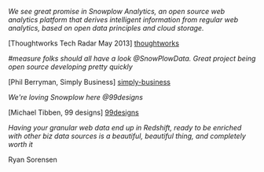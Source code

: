 *We see great promise in Snowplow Analytics, an open source web analytics platform that derives intelligent information from regular web analytics, based on open data principles and cloud storage.*

[Thoughtworks Tech Radar May 2013] [thoughtworks]

*#measure folks should all have a look @SnowPlowData. Great project being open source developing pretty quickly*

[Phil Berryman, Simply Business] [simply-business]

*We're loving Snowplow here @99designs*

[Michael Tibben, 99 designs] [99designs]

*Having your granular web data end up in Redshift, ready to be enriched with other biz data sources is a beautiful, beautiful thing, and completely worth it*

Ryan Sorensen


[thoughtworks]: http://thoughtworks.fileburst.com/assets/technology-radar-may-2013.pdf
[simply-business]: http://www.simplybusiness.co.uk/
[99designs]: http://99designs.com/
